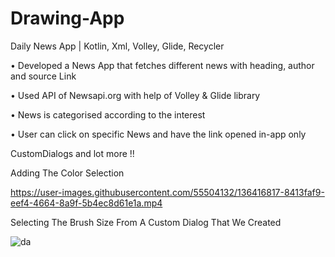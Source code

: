 # Drawing-App

Daily News App | Kotlin, Xml, Volley, Glide, Recycler 

• Developed a News App that fetches different news with heading, author and source Link

• Used API of Newsapi.org with help of Volley & Glide library

• News is categorised according to the interest

• User can click on specific News and have the link opened in-app only

CustomDialogs and lot more !!


Adding The Color Selection


https://user-images.githubusercontent.com/55504132/136416817-8413faf9-eef4-4664-8a9f-5b4ec8d61e1a.mp4



Selecting The Brush Size From A Custom Dialog That We Created

![da](https://user-images.githubusercontent.com/55504132/136417001-50015785-83bb-4798-be67-d3b2c17505ea.jpeg)
